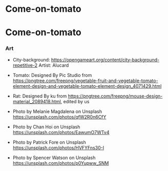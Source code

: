 # Come-on-tomato
# Come-on-tomato


### Art
- City-background: https://opengameart.org/content/city-background-repetitive-2 Artist: Alucard
- Tomato: Designed By Pic Studio from https://pngtree.com/freepng/vegetable-fruit-and-vegetable-tomato-element-design-and-vegetable-tomato-element-design_4071429.html
- Rat: Designed By ku from https://pngtree.com/freepng/mouse-design-material_2089418.html, edited by us

- Photo by Melanie Magdalena on Unsplash https://unsplash.com/photos/qfW2R0n6CfY
- Photo by Chan Hoi on Unsplash https://unsplash.com/photos/EawumO7WTv4
- Photo by Patrick Fore on Unsplash https://unsplash.com/photos/HVFYFns30-I
- Photo by Spencer Watson on Unsplash https://unsplash.com/photos/p0Yupww_SNM
